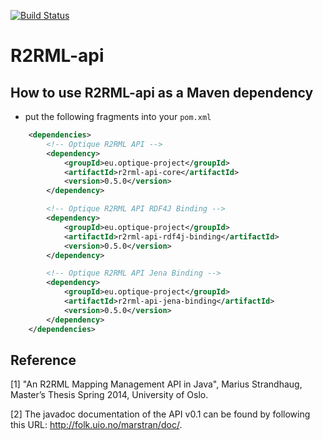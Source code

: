 [![Build Status](https://travis-ci.org/R2RML-api/R2RML-api.svg?branch=master)](https://travis-ci.org/R2RML-api)

R2RML-api
=========

## How to use R2RML-api as a Maven dependency

* put the following fragments into your `pom.xml`

```xml        
    <dependencies>
		<!-- Optique R2RML API -->
		<dependency>
			<groupId>eu.optique-project</groupId>
			<artifactId>r2rml-api-core</artifactId>
			<version>0.5.0</version>
		</dependency>

        <!-- Optique R2RML API RDF4J Binding -->
		<dependency>
			<groupId>eu.optique-project</groupId>
			<artifactId>r2rml-api-rdf4j-binding</artifactId>
			<version>0.5.0</version>
		</dependency>

        <!-- Optique R2RML API Jena Binding -->
        <dependency>
			<groupId>eu.optique-project</groupId>
			<artifactId>r2rml-api-jena-binding</artifactId>
			<version>0.5.0</version>
		</dependency>
	</dependencies>
```

## Reference

[1] "An R2RML Mapping Management API in Java", Marius Strandhaug, Master’s Thesis Spring 2014, University of Oslo.

[2] The javadoc documentation of the API v0.1 can be found by following this URL: http://folk.uio.no/marstran/doc/.

